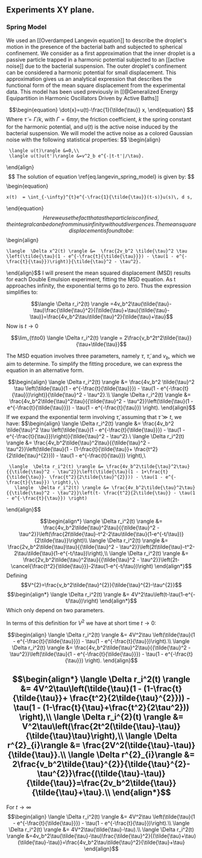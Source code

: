 	


## Experiments XY plane. 

### Spring Model
We used an [[Overdamped Langevin equation]] to describe the droplet's motion in the presence of the bacterial bath and subjected to spherical confinement. We consider as a first approximation that the inner droplet is a passive particle trapped in a harmonic potential subjected to an [[active noise]] due to the bacterial suspension. The outer droplet's confinement can be considered a harmonic potential for small displacement. This approximation gives us an analytical expression that describes the functional form of the mean square displacement from the experimental data. This model has been used previously in  [[@Generalized Energy Equipartition in Harmonic Oscillators Driven by Active Baths]]

$$\begin{equation}
	\dot{x}=u(t)-\frac{1}{\tilde{\tau}} x,
\end{equation} $$
Where $\tilde{\tau}=\Gamma/k$, with $\Gamma=6\pi\eta r_i$ the friction coefficient, $k$ the spring constant for the harmonic potential, and $u(t)$ is the active noise induced by the bacterial suspension. We will model the active noise as a colored Gaussian noise with the following statistical properties:
$$ \begin{align}

     \langle u(t)\rangle &=0,\\
     \langle u(t)u(t')\rangle &=v^2_b e^{-|t-t'|/\tau}.
 \end{align}$$
The solution of equation \ref{eq.langevin_spring_model} is given by:
$$\begin{equation}

	x(t)  = \int_{-\infty}^{t}e^{-\frac{1}{\tilde{\tau}}(t-s)}u(s)\, d s,
\end{equation}$$
Here we use the fact that as the particle is confined, the integral can be done from minus infinity without divergences. The mean square displacement is found to be:
$$\begin{align}

    \langle  \Delta x^2(t) \rangle &=  \frac{2v_b^2 \tilde{\tau}^2 \tau \left(\tilde{\tau}(1 - e^{-\frac{t}{\tilde{\tau}}}) - \tau(1 - e^{-\frac{t}{\tau}})\right)}{\tilde{\tau}^2 - \tau^2}.
\end{align}$$
I will present the mean squared displacement (MSD) results for each Double Emulsion experiment, fitting the MSD equation.
As t approaches infinity, the exponential terms go to zero. Thus the expression simplifies to:

$$\langle  \Delta r_i^2(t) \rangle =4v_b^2\tau(\tilde{\tau}-\tau)\frac{\tilde{\tau}^2}{(\tilde{\tau}+\tau)(\tilde{\tau}-\tau)}=\frac{4v_b^2\tau\tilde{\tau}^2}{\tilde{\tau}+\tau}$$
Now is $t\to 0$

$$\lim_{t\to0} \langle  \Delta r_i^2(t) \rangle =  2\frac{v_b^2t^2\tilde{\tau}}{\tau+\tilde{\tau}}$$

The MSD equation involves three parameters, namely $\tau$, $\tilde{\tau}$, and $v_b$, which we aim to determine. To simplify the fitting procedure, we can express the equation in an alternative form.





$$\begin{align}
    \langle  \Delta r_i^2(t) \rangle &=  \frac{4v_b^2 \tilde{\tau}^2 \tau \left(\tilde{\tau}(1 - e^{-\frac{t}{\tilde{\tau}}}) - \tau(1 - e^{-\frac{t}{\tau}})\right)}{\tilde{\tau}^2 - \tau^2}.\\
    \langle  \Delta r_i^2(t) \rangle &= \frac{4v_b^2\tilde{\tau}^2\tau}{{\tilde{\tau}^2 - \tau^2}}\left(\tilde{\tau}(1 - e^{-\frac{t}{\tilde{\tau}}}) - \tau(1 - e^{-\frac{t}{\tau}}) \right).
\end{align}$$
If we expand the exponential term involving $\tilde{\tau}$, assuming that $\tilde{\tau }\gg t$, we have:
$$\begin{align}
    \langle  \Delta r_i^2(t) \rangle &=  \frac{4v_b^2 \tilde{\tau}^2 \tau \left(\tilde{\tau}(1 - e^{-\frac{t}{\tilde{\tau}}}) - \tau(1 - e^{-\frac{t}{\tau}})\right)}{\tilde{\tau}^2 - \tau^2}.\\
    \langle  \Delta r_i^2(t) \rangle &= \frac{4v_b^2\tilde{\tau}^2\tau}{{\tilde{\tau}^2 - \tau^2}}\left(\tilde{\tau}(1 - (1-\frac{t}{\tilde{\tau}}+ \frac{t^2}{2\tilde{\tau}^{2}})) - \tau(1 - e^{-\frac{t}{\tau}}) \right),\\
    
     \langle  \Delta r_i^2(t) \rangle &= \frac{4v_b^2\tilde{\tau}^2\tau}{{\tilde{\tau}^2 - \tau^2}}\left(\tilde{\tau}(1 - 1+\frac{t}{\tilde{\tau}}- \frac{t^2}{2\tilde{\tau}^{2}})) - \tau(1 - e^{-\frac{t}{\tau}}) \right),\\
       \langle  \Delta r_i^2(t) \rangle &= \frac{4v_b^2\tilde{\tau}^2\tau}{{\tilde{\tau}^2 - \tau^2}}\left(t- \frac{t^2}{2\tilde{\tau}} - \tau(1 - e^{-\frac{t}{\tau}}) \right)
\end{align}$$


$$\begin{align*}
\langle  \Delta r_i^2(t) \rangle &= \frac{4v_b^2\tilde{\tau}^2\tau}{{\tilde{\tau}^2 - \tau^2}}\left(\frac{2t\tilde{\tau}-t^2-2\tau\tilde{\tau}(1-e^{-t/\tau})}{2\tilde{\tau}}\right)\\
\langle  \Delta r_i^2(t) \rangle &= \frac{2v_b^2\tilde{\tau}\tau}{{\tilde{\tau}^2 - \tau^2}}\left(2t\tilde{\tau}-t^2-2\tau\tilde{\tau}(1-e^{-t/\tau})\right),\\
\langle  \Delta r_i^2(t) \rangle &= \frac{2v_b^2\tilde{\tau}^2\tau}{{\tilde{\tau}^2 - \tau^2}}\left(2t-\cancel{\frac{t^2}{\tilde{\tau}}}-2\tau(1-e^{-t/\tau})\right)
\end{align*}$$
Defining 
$$V^{2}=\frac{v_b^2\tilde{\tau}^{2}}{\tilde{\tau}^{2}-\tau^{2}}$$
$$\begin{align*}
\langle  \Delta r_i^2(t) \rangle &= 4V^2\tau\left(t-\tau(1-e^{-t/\tau})\right)
\end{align*}$$
Which only depend on two parameters. 

In terms of this definition for $V^2$  we have at short time $t\to 0$:

$$\begin{align}
    \langle  \Delta r_i^2(t) \rangle &=  4V^2\tau \left(\tilde{\tau}(1 - e^{-\frac{t}{\tilde{\tau}}}) - \tau(1 - e^{-\frac{t}{\tau}})\right).\\
    \langle  \Delta r_i^2(t) \rangle &= \frac{4v_b^2\tilde{\tau}^2\tau}{{\tilde{\tau}^2 - \tau^2}}\left(\tilde{\tau}(1 - e^{-\frac{t}{\tilde{\tau}}}) - \tau(1 - e^{-\frac{t}{\tau}}) \right).
\end{align}$$

$$\begin{align*}
 \langle  \Delta r_i^2(t) \rangle &= 4V^2\tau\left(\tilde{\tau}(1 - (1-\frac{t}{\tilde{\tau}}+ \frac{t^2}{2\tilde{\tau}^{2}})) - \tau(1 - (1-\frac{t}{\tau}+\frac{t^2}{2\tau^2})) \right),\\
\langle  \Delta r_i^{2}(t) \rangle &= V^2\tau\left(\frac{2t^2(\tilde{\tau}-\tau)}{\tilde{\tau}\tau}\right),\\
\langle \Delta r^{2}_{i}\rangle &= \frac{2V^2(\tilde{\tau}-\tau)}{\tilde{\tau}}.\\
\langle \Delta r^{2}_{i}\rangle &= 2\frac{v_b^2\tilde{\tau}^{2}}{\tilde{\tau}^{2}-\tau^{2}}\frac{(\tilde{\tau}-\tau)}{\tilde{\tau}}=\frac{2v_b^2\tilde{\tau}}{\tilde{\tau}+\tau}.\\
\end{align*}$$
---
For $t\to \infty$
$$\begin{align}
    \langle  \Delta r_i^2(t) \rangle &=  4V^2\tau \left(\tilde{\tau}(1 - e^{-\frac{t}{\tilde{\tau}}}) - \tau(1 - e^{-\frac{t}{\tau}})\right).\\
    \langle  \Delta r_i^2(t) \rangle &= 4V^2\tau(\tilde{\tau}-\tau).\\
\langle  \Delta r_i^2(t) \rangle &=4v_b^2\tau(\tilde{\tau}-\tau)\frac{\tilde{\tau}^2}{(\tilde{\tau}+\tau)(\tilde{\tau}-\tau)}=\frac{4v_b^2\tau\tilde{\tau}^2}{\tilde{\tau}+\tau}
\end{align}$$


